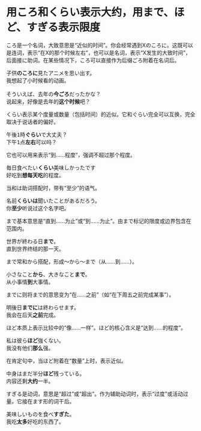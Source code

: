 # 用ころ和くらい表示大约，用まで、ほど、すぎる表示限度

ころ是一个名词，大致意思是“近似的时间”。你会经常遇到Xのころに。这既可以是连词，表示“在X的那个时候左右”，也可以是名词，表示“X发生的大致时间”，后面接に助词。在某些情况下，ころ可以直接作为后缀ごろ附着在名词后。

<pre>
子供<b>のころに</b>見たアニメを思い出す。
我想起了小时候看的动画。

そういえば、去年の<b>今ごろ</b>だったかな？
说起来，好像是去年的<b>这个时候</b>吧？
</pre>

くらい表示某个度量或数量（包括时间）的近似。它和ぐらい完全可以互换，完全取决于说话者的偏好。

<pre>
午後1時<b>ぐらい</b>で大丈夫？
下午1点<b>左右</b>可以吗？
</pre>

它也可以用来表示“到……程度”，强调不超过那个程度。

<pre>
毎日食べたい<b>くらい</b>美味しかったです
好吃到<b>想每天吃</b>的程度。
</pre>

当和は助词搭配时，带有“至少”的语气。

<pre>
名前<b>くらいは</b>聞いたことがあるだろう。
你<b>至少</b>听说过这个名字吧。
</pre>

まで基本意思是“直到……为止”或“到……为止”。由まで标记的限度或边界包含在范围内。

<pre>
世界が終わる日<b>まで</b>。
直到世界终结的那一天。
</pre>

まで常和から搭配，形成〜から〜まで（从……到……）。

<pre>
小さなこと<b>から</b>、大きなこと<b>まで</b>。
从小事情<b>到</b>大事情。
</pre>

までに则将まで的意思变为“在……之前”（如“在下周五之前完成某事”）。

<pre>
明後日<b>までに</b>は終わらせます。
我会在后天<b>之前</b>完成。
</pre>

ほど本质上表示比较中的“像……一样”。ほど的核心含义是“达到……的程度”。

<pre>
私は彼ら<b>ほど</b>強くない。
我没有他们<b>那么</b>强。
</pre>

在肯定句中，当ほど附着在“数量”上时，表示近似。

<pre>
中身はまだ半分<b>ほど</b>残っている。
内容还剩<b>大约</b>一半。
</pre>

すぎる是动词，意思是“超过”或“超出”。作为辅助动词时，表示“过度”或活动过量。它接在ます形的词干后。

<pre>
美味しいものを食べ<b>すぎた</b>。
我吃<b>太多</b>好吃的东西了。
</pre>